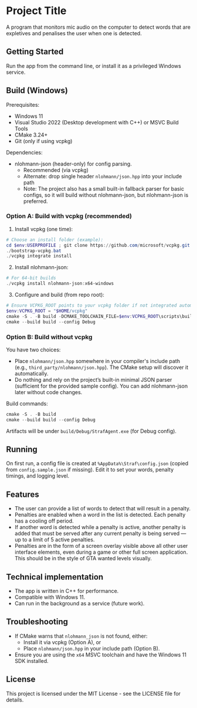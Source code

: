 # Project Title

A program that monitors mic audio on the computer to detect words that are expletives and penalises the user
when one is detected.  

## Getting Started

Run the app from the command line, or install it as a privileged Windows service.

## Build (Windows)

Prerequisites:
- Windows 11
- Visual Studio 2022 (Desktop development with C++) or MSVC Build Tools
- CMake 3.24+
- Git (only if using vcpkg)

Dependencies:
- nlohmann-json (header-only) for config parsing.
	- Recommended (via vcpkg)
	- Alternate: drop single header `nlohmann/json.hpp` into your include path
	- Note: The project also has a small built-in fallback parser for basic configs, so it will build without nlohmann-json, but nlohmann-json is preferred.

### Option A: Build with vcpkg (recommended)

1) Install vcpkg (one time):

```powershell
# Choose an install folder (example):
cd $env:USERPROFILE ; git clone https://github.com/microsoft/vcpkg.git ; cd vcpkg
./bootstrap-vcpkg.bat
./vcpkg integrate install
```

2) Install nlohmann-json:

```powershell
# For 64-bit builds
./vcpkg install nlohmann-json:x64-windows
```

3) Configure and build (from repo root):

```powershell
# Ensure VCPKG_ROOT points to your vcpkg folder if not integrated automatically
$env:VCPKG_ROOT = "$HOME/vcpkg"
cmake -S . -B build -DCMAKE_TOOLCHAIN_FILE=$env:VCPKG_ROOT\scripts\buildsystems\vcpkg.cmake
cmake --build build --config Debug
```

### Option B: Build without vcpkg

You have two choices:
- Place `nlohmann/json.hpp` somewhere in your compiler's include path (e.g., `third_party/nlohmann/json.hpp`). The CMake setup will discover it automatically.
- Do nothing and rely on the project’s built-in minimal JSON parser (sufficient for the provided sample config). You can add nlohmann-json later without code changes.

Build commands:

```powershell
cmake -S . -B build
cmake --build build --config Debug
```

Artifacts will be under `build/Debug/StrafAgent.exe` (for Debug config).

## Running

On first run, a config file is created at `%AppData%\Straf\config.json` (copied from `config.sample.json` if missing). Edit it to set your words, penalty timings, and logging level.

## Features

- The user can provide a list of words to detect that will result in a penalty.
- Penalties are enabled when a word in the list is detected. Each penalty has a cooling off period.
- If another word is detected while a penalty is active, another penalty is added that must be served after any current penalty is being served — up to a limit of 5 active penalties.
- Penalties are in the form of a screen overlay visible above all other user interface elements, even during a game or other full screen application. This should be in the style of GTA wanted levels visually.

## Technical implementation

- The app is written in C++ for performance.
- Compatible with Windows 11.
- Can run in the background as a service (future work).

## Troubleshooting

- If CMake warns that `nlohmann_json` is not found, either:
	- Install it via vcpkg (Option A), or
	- Place `nlohmann/json.hpp` in your include path (Option B).
- Ensure you are using the `x64` MSVC toolchain and have the Windows 11 SDK installed.

## License

This project is licensed under the MIT License - see the LICENSE file for details.
